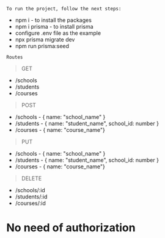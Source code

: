 ``
To run the project, follow the next steps:
``
- npm i - to install the packages 
- npm i prisma - to install prisma
- configure .env file as the example
- npx prisma migrate dev
- npm run prisma:seed

``
Routes
``
> GET
 
- /schools
- /students
- /courses

> POST

- /schools - { name: "school_name" }
- /students - { name: "student_name", school_id: number }
- /courses - { name: "course_name"}

> PUT

- /schools - { name: "school_name" }
- /students - { name: "student_name", school_id: number }
- /courses - { name: "course_name"}

> DELETE

- /schools/:id 
- /students/:id
- /courses/:id 

# No need of authorization